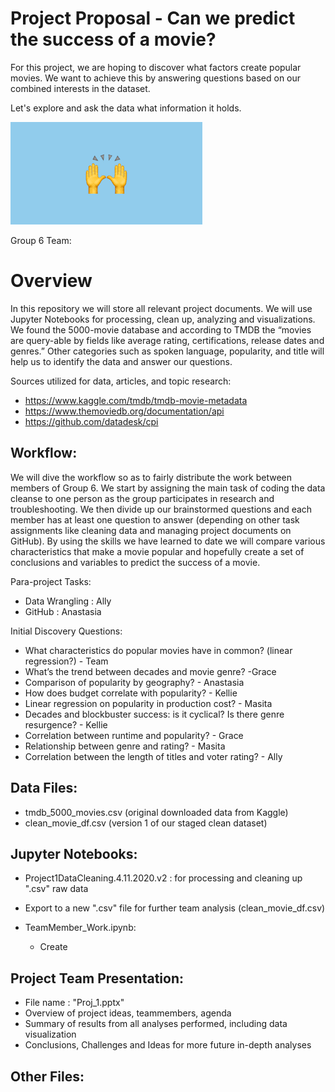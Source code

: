 # Project Proposal - Can we predict the success of a movie? 

For this project, we are hoping to discover what factors create popular movies. We want to achieve this by answering questions based on our combined interests in the dataset. 
 
Let's explore and ask the data what information it holds. 

![Image description](TeamImageFile.png)

Group 6 Team: 

# Overview
In this repository we will store all relevant project documents. We will use Jupyter Notebooks for processing, clean up, analyzing and visualizations. We found the 5000-movie database and according to TMDB the “movies are query-able by fields like average rating, certifications, release dates and genres.”  Other categories such as spoken language, popularity, and title will help us to identify the data and answer our questions. 

Sources utilized for data, articles, and topic research:
   - https://www.kaggle.com/tmdb/tmdb-movie-metadata
   - https://www.themoviedb.org/documentation/api
   - https://github.com/datadesk/cpi

## Workflow:
We will dive the workflow so as to fairly distribute the work between members of Group 6. We start by assigning the main task of coding the data cleanse to one person as the group participates in research and troubleshooting. We then divide up our brainstormed questions and each member has at least one question to answer (depending on other task assignments like cleaning data and managing project documents on GitHub). By using the skills we have learned to date we will compare various characteristics that make a movie popular and hopefully create a set of conclusions and variables to predict the success of a movie.

Para-project Tasks:
   - Data Wrangling : Ally 
   - GitHub : Anastasia

Initial Discovery Questions:
   - What characteristics do popular movies have in common? (linear regression?) - Team
   - What’s the trend between decades and movie genre? -Grace
   - Comparison of popularity by geography? - Anastasia
   - How does budget correlate with popularity? - Kellie
   - Linear regression on popularity in production cost? - Masita
   - Decades and blockbuster success: is it cyclical? Is there genre resurgence? - Kellie
   - Correlation between runtime and popularity? - Grace
   - Relationship between genre and rating? - Masita
   - Correlation between the length of titles and voter rating? - Ally
 
## Data Files: 
- tmdb_5000_movies.csv (original downloaded data from Kaggle)
- clean_movie_df.csv (version 1 of our staged clean dataset)

## Jupyter Notebooks:
- Project1DataCleaning.4.11.2020.v2 : for processing and cleaning up ".csv" raw data
- Export to a new ".csv" file for further team analysis (clean_movie_df.csv)
   
- TeamMember_Work.ipynb:   
   - Create 

## Project Team Presentation:
- File name : "Proj_1.pptx"
- Overview of project ideas, teammembers, agenda
- Summary of results from all analyses performed, including data visualization 
- Conclusions, Challenges and Ideas for more future in-depth analyses

## Other Files: 

       



